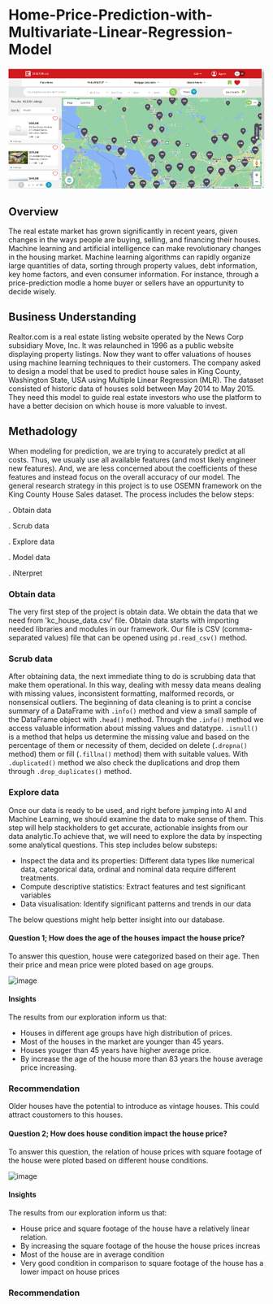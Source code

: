 # Home-Price-Prediction-with-Multivariate-Linear-Regression-Model

![image](Image/realtor.png)

## Overview
The real estate market has grown significantly in recent years, given changes in the ways people are buying, selling, and financing their houses. Machine learning and artificial intelligence can make  revolutionary changes in the housing market. Machine learning  algorithms can rapidly organize large quantities of data, sorting through property values, debt information, key home factors, and even consumer information. For instance, through a price-prediction modle a home buyer or sellers have an oppurtunity to decide wisely.

## Business Understanding
Realtor.com is a real estate listing website operated by the News Corp subsidiary Move, Inc. It was relaunched in 1996 as a public website displaying property listings. Now they want to offer valuations of houses using machine learning techniques to their customers. The company asked to design a model that be used to predict house sales in King County, Washington State, USA using Multiple Linear Regression (MLR). The dataset consisted of historic data of houses sold between May 2014 to May 2015. They need this model to guide real estate investors who use the platform to have a better decision on which house is more valuable to invest.

## Methadology

When modeling for prediction, we are trying to accurately predict at all costs. Thus, we usualy use all available features (and most likely engineer new features). And, we are less concerned about the coefficients of these features and instead focus on the overall accuracy of our model.
The general research strategy in this project is to use OSEMN framework on the King County House Sales dataset. The process includes the below steps:

. Obtain data

. Scrub data

. Explore data

. Model data

. iNterpret

### Obtain data

The very first step of the project is obtain data. We obtain the data that we need from 'kc_house_data.csv' file. Obtain data starts with importing needed libraries and modules in our framework. Our file is CSV (comma-separated values) file that can be opened using  `pd.read_csv()` method. 

### Scrub data

After obtaining data, the next immediate thing to do is scrubbing data that make them operational. In this way, dealing with messy data means dealing with missing values, inconsistent formatting, malformed records, or nonsensical outliers. The beginning of data cleaning is to print a concise summary of a DataFrame with `.info()` method and view a small sample of the DataFrame object with `.head()` method. Through the `.info()` method we access valuable information about missing values and datatype. `.isnull()` is a method that helps us determine the missing value and based on the percentage of them or necessity of them, decided on delete (`.dropna()` method) them or fill (`.fillna()` method) them with suitable values. With `.duplicated()` method we also check the duplications and drop them through `.drop_duplicates()` method.

### Explore data

Once our data is ready to be used, and right before jumping into AI and Machine Learning, we should examine the data to make sense of them. This step will help stackholders to get accurate, actionable insights from our data analytic.To achieve that, we will need to explore the data by inspecting some analytical questions. This step includes below substeps:

- Inspect the data and its properties: Different data types like numerical data, categorical data, ordinal and nominal data  require different treatments.
- Compute descriptive statistics:  Extract features and test significant variables
- Data visualisation: Identify significant patterns and trends in our data

The below questions might help better insight into our database.

#### Question 1;  How does the age of the houses impact the house price?
To answer this question, house were categorized based on their age. Then their price and mean price were ploted based on age groups. 

![image](https://user-images.githubusercontent.com/101681195/193060953-1cab4d21-7d09-4ebe-917b-2dff19a910ca.png)

#### Insights

The results from our exploration inform us that:
- Houses in different age groups have high distribution of prices. 
- Most of the houses in the market are younger than 45 years.
- Houses youger than 45 years have higher average price.
- By increase the age of the house more than 83 years the house average price increasing. 

### Recommendation

Older houses have the potential to introduce as vintage houses. This could attract coustomers to this houses. 


#### Question 2; How does house condition impact the house price? 
To answer this question, the relation of house prices with square footage of the house were ploted based on different house conditions.


![image](https://user-images.githubusercontent.com/101681195/193094547-f080d46c-1a81-4a31-97b3-e0873132b7c6.png)


#### Insights

The results from our exploration inform us that:
- House price and square footage of the house have a relatively linear relation. 
- By increasing the square footage of the house the house prices increas
- Most of the house are in average condition
- Very good condition in comparison to square footage of the house has a lower impact on house prices

### Recommendation

